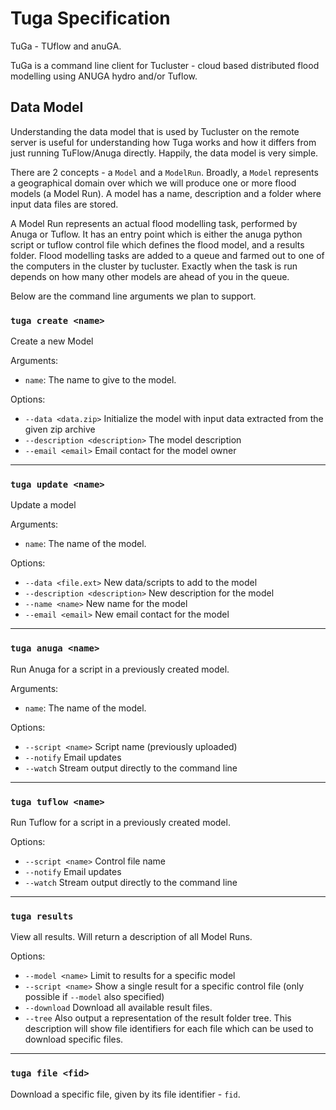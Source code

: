 # Tuga Specification

TuGa - TUflow and anuGA.

TuGa is a command line client for Tucluster - cloud based distributed flood modelling using ANUGA hydro and/or Tuflow. 

## Data Model
Understanding the data model that is used by Tucluster on the remote server is useful for understanding how Tuga works and 
how it differs from just running TuFlow/Anuga directly. Happily, the data model is very simple. 

There are 2 concepts - a `Model` and a `ModelRun`. Broadly, a ``Model`` represents a geographical domain over which we will
produce one or more flood models (a Model Run).
A model has a name, description and a folder where input data files are stored.

A Model Run represents an actual flood modelling task, performed by Anuga or Tuflow. It has an entry point which is either the anuga python script or tuflow control file which defines the flood model, and a results folder. 
Flood modelling tasks are added to a queue and farmed out to one of the computers in the cluster by tucluster. Exactly when the task is run depends on how many other models are ahead of you in the queue. 

Below are the command line arguments we plan to support.


### `tuga create <name>`
  Create a new Model
  
Arguments:
* `name`: The name to give to the model.
  
Options:
* `--data <data.zip>` Initialize the model with input data extracted from the given zip archive
* `--description <description>` The model description
* `--email <email>` Email contact for the model owner

<hr>

### `tuga update <name>`
  Update a model

Arguments:
* `name`: The name of the model.

Options:

* `--data <file.ext>` New data/scripts to add to the model
* `--description <description>` New description for the model
* `--name <name>` New name for the model
* `--email <email>` New email contact for the model

<hr>
  
### `tuga anuga <name>`
  Run Anuga for a script in a previously created model.
  
Arguments:
* `name`: The name of the model.

Options:

* `--script <name>` Script name (previously uploaded)
* `--notify` Email updates 
* `--watch` Stream output directly to the command line

<hr>

### `tuga tuflow <name>`
  Run Tuflow for a script in a previously created model. 

Options:

* `--script <name>` Control file name 
* `--notify` Email updates 
* `--watch` Stream output directly to the command line

<hr>

### `tuga results`
  View all results. Will return a description of all Model Runs.
  
Options:
* `--model <name>` Limit to results for a specific model
* `--script <name>` Show a single result for a specific control file (only possible if `--model` also specified)
* `--download` Download all available result files. 
* `--tree` Also output a representation of the result folder tree. This description will show file identifiers for each file which can be used to download specific files. 

<hr>

### `tuga file <fid>`
   Download a specific file, given by its file identifier - `fid`.
  
  

